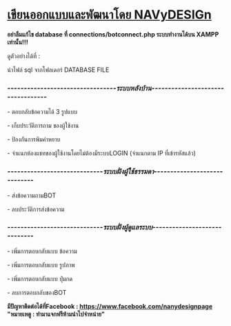 <h1><u><b>เขียนออกแบบและพัฒนาโดย NAVyDESIGn</b></u></h1>
</p>
<b>อย่าลืมแก้ไข database ที่ connections/botconnect.php ระบบทำงานได้บน XAMPP เท่านั้น!!!</b></p>
</p>
ดูตัวอย่างได้ที่ : 
</p>
นำไฟล์ sql จากโฟลเดอร์ DATABASE FILE

<h3><i><b>---------------------------------ระบบหลังบ้าน----------------------------------</b></i></h3>
- ตอบกลับข้อความได้ 3 รูปแบบ</p>
- เก็บประวัติการถาม ของผู้ใช้งาน</p>
- ป้องกันการพิมคำหยาบ</p>
- จำแนกห้องแชทของผู้ใช้งานโดยไม่ต้องมีระบบLOGIN (จำแนกตาม IP ที่เข้ารหัสแล้ว)</p>

<h3><i><b>-----------------------------ระบบฝั่งผู้ใช้ธรรมดา-----------------------------</b></i></h3>
- ส่งข้อความถามBOT</p>
- ลบประวัติการส่งข้อความ</p>

<h3><i><b>-----------------------------ระบบฝั่งผู้ดูแลระบบ-----------------------------</b></i></h3>
- เพิ่มการตอบกลับแบบ ข้อความ</p>
- เพิ่มการตอบกลับแบบ รูปภาพ</p>
- เพิ่มการตอบกลับแบบ ปุ่มกด</p>
- ลบการตอบกลับของBOT</p>

<b>มีปัญหาติดต่อได้ที่Facebook : https://www.facebook.com/nanydesignpage </b>
<b>"หมายเหตู : ทำมาแจกฟรีห้ามนำไปจำหน่าย"<b>
